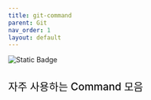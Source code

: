 ```yaml
---
title: git-command
parent: Git
nav_order: 1
layout: default
---
```


<p>
<img alt="Static Badge" src="https://img.shields.io/badge/git-%23F05032?logo=git&logoColor=%23fff">
</p>

<h2 style="color:#0c0c0c;font-weight:500;">자주 사용하는 Command 모음</h2>

```bash
```